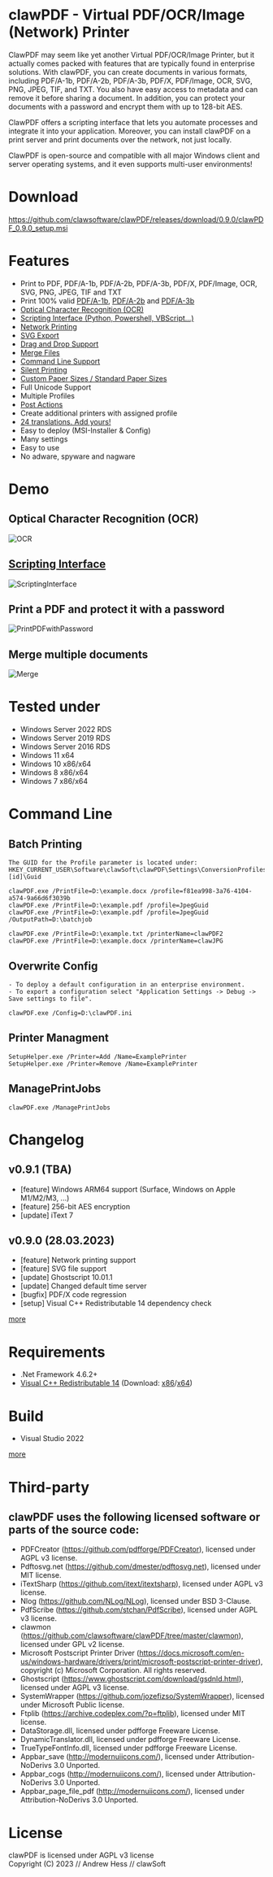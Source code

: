 # clawPDF - Virtual PDF/OCR/Image (Network) Printer

ClawPDF may seem like yet another Virtual PDF/OCR/Image Printer, but it actually comes packed with features that are typically found in enterprise solutions. With clawPDF, you can create documents in various formats, including PDF/A-1b, PDF/A-2b, PDF/A-3b, PDF/X, PDF/Image, OCR, SVG, PNG, JPEG, TIF, and TXT. You also have easy access to metadata and can remove it before sharing a document. In addition, you can protect your documents with a password and encrypt them with up to 128-bit AES.

ClawPDF offers a scripting interface that lets you automate processes and integrate it into your application. Moreover, you can install clawPDF on a print server and print documents over the network, not just locally.

ClawPDF is open-source and compatible with all major Windows client and server operating systems, and it even supports multi-user environments!

# Download

https://github.com/clawsoftware/clawPDF/releases/download/0.9.0/clawPDF_0.9.0_setup.msi


# Features

- Print to PDF, PDF/A-1b, PDF/A-2b, PDF/A-3b, PDF/X, PDF/Image, OCR, SVG, PNG, JPEG, TIF and TXT
- Print 100% valid [PDF/A-1b](https://github.com/clawsoftware/clawPDF/raw/master/docs/pdfa_valid/PDFA-1b.pdf), [PDF/A-2b](https://github.com/clawsoftware/clawPDF/raw/master/docs/pdfa_valid/PDFA-2b.pdf) and [PDF/A-3b](https://github.com/clawsoftware/clawPDF/raw/master/docs/pdfa_valid/PDFA-3b.pdf)
- [Optical Character Recognition (OCR)](https://github.com/clawsoftware/clawPDF/wiki/Optical-Character-Recognition-(OCR))
- [Scripting Interface (Python, Powershell, VBScript...)](https://github.com/clawsoftware/clawPDF/wiki/Scripting-Interface)
- [Network Printing](https://github.com/clawsoftware/clawPDF/wiki/Install-as-Network-Printer)
- [SVG Export](https://github.com/clawsoftware/clawPDF/wiki/SVG-Export)
- [Drag and Drop Support](https://github.com/clawsoftware/clawPDF/wiki/Drag-and-Drop)
- [Merge Files](https://github.com/clawsoftware/clawPDF/wiki/Merge-Files)
- [Command Line Support](https://github.com/clawsoftware/clawPDF/wiki/Command-Line-Commands)
- [Silent Printing](https://github.com/clawsoftware/clawPDF/wiki/Silent-Printing)
- [Custom Paper Sizes / Standard Paper Sizes](https://github.com/clawsoftware/clawPDF/wiki/(Custom)-Paper-Sizes)
- Full Unicode Support
- Multiple Profiles
- [Post Actions](https://github.com/clawsoftware/clawPDF/wiki/Post-Actions)
- Create additional printers with assigned profile
- [24 translations. Add yours!](https://github.com/clawsoftware/clawPDF/wiki/Translations)
- Easy to deploy (MSI-Installer & Config)
- Many settings
- Easy to use
- No adware, spyware and nagware

# Demo

## Optical Character Recognition (OCR)

![OCR](docs/images/ImageOCR.gif?raw=true "OCR")

## [Scripting Interface](https://github.com/clawsoftware/clawPDF/blob/master/docs/com_examples/Powershell/CreatePDFwithPassword.ps1)

![ScriptingInterface](docs/images/ScriptingInterface.gif?raw=true "Scripting Interface")

## Print a PDF and protect it with a password

![PrintPDFwithPassword](docs/images/PrintPDFwithPassword.gif?raw=true "PrintPDFwithPassword")

## Merge multiple documents

![Merge](docs/images/MergeFiles.gif?raw=true "Merge")

# Tested under

- Windows Server 2022 RDS
- Windows Server 2019 RDS
- Windows Server 2016 RDS
- Windows 11 x64
- Windows 10 x86/x64
- Windows 8 x86/x64
- Windows 7 x86/x64

# Command Line

## Batch Printing
```
The GUID for the Profile parameter is located under: HKEY_CURRENT_USER\Software\clawSoft\clawPDF\Settings\ConversionProfiles\[id]\Guid

clawPDF.exe /PrintFile=D:\example.docx /profile=f81ea998-3a76-4104-a574-9a66d6f3039b
clawPDF.exe /PrintFile=D:\example.pdf /profile=JpegGuid
clawPDF.exe /PrintFile=D:\example.pdf /profile=JpegGuid /OutputPath=D:\batchjob

clawPDF.exe /PrintFile=D:\example.txt /printerName=clawPDF2
clawPDF.exe /PrintFile=D:\example.docx /printerName=clawJPG
```

## Overwrite Config
```
- To deploy a default configuration in an enterprise environment.
- To export a configuration select "Application Settings -> Debug -> Save settings to file".

clawPDF.exe /Config=D:\clawPDF.ini
```

## Printer Managment
```
SetupHelper.exe /Printer=Add /Name=ExamplePrinter
SetupHelper.exe /Printer=Remove /Name=ExamplePrinter
```

## ManagePrintJobs
```
clawPDF.exe /ManagePrintJobs
```


# Changelog

## v0.9.1 (TBA)

- [feature] Windows ARM64 support (Surface, Windows on Apple M1/M2/M3, ...)
- [feature] 256-bit AES encryption
- [update] iText 7

## v0.9.0 (28.03.2023)

- [feature] Network printing support
- [feature] SVG file support
- [update] Ghostscript 10.01.1
- [update] Changed default time server
- [bugfix] PDF/X code regression
- [setup] Visual C++ Redistributable 14 dependency check

[more](https://github.com/clawsoftware/clawPDF/wiki/Changelog)


# Requirements

- .Net Framework 4.6.2+
- [Visual C++ Redistributable 14](https://learn.microsoft.com/en-us/cpp/windows/latest-supported-vc-redist#visual-studio-2015-2017-2019-and-2022) (Download: [x86](https://aka.ms/vs/17/release/vc_redist.x86.exe)/[x64](https://aka.ms/vs/17/release/vc_redist.x64.exe))


# Build

- Visual Studio 2022

[more](https://github.com/clawsoftware/clawPDF/wiki/Build-it-yourself)

# Third-party

## clawPDF uses the following licensed software or parts of the source code:

- PDFCreator (https://github.com/pdfforge/PDFCreator), licensed under AGPL v3 license.
- Pdftosvg.net (https://github.com/dmester/pdftosvg.net), licensed under MIT license.
- iTextSharp (https://github.com/itext/itextsharp), licensed under AGPL v3 license.
- Nlog (https://github.com/NLog/NLog), licensed under BSD 3-Clause.
- PdfScribe (https://github.com/stchan/PdfScribe), licensed under AGPL v3 license.
- clawmon (https://github.com/clawsoftware/clawPDF/tree/master/clawmon), licensed under GPL v2 license.
- Microsoft Postscript Printer Driver (https://docs.microsoft.com/en-us/windows-hardware/drivers/print/microsoft-postscript-printer-driver), copyright (c) Microsoft Corporation. All rights reserved.
- Ghostscript (https://www.ghostscript.com/download/gsdnld.html), licensed under AGPL v3 license.
- SystemWrapper (https://github.com/jozefizso/SystemWrapper), licensed under Microsoft Public license.
- Ftplib (https://archive.codeplex.com/?p=ftplib), licensed under MIT license.
- DataStorage.dll, licensed under pdfforge Freeware License.
- DynamicTranslator.dll, licensed under pdfforge Freeware License.
- TrueTypeFontInfo.dll, licensed under pdfforge Freeware License.
- Appbar_save (http://modernuiicons.com/), licensed under Attribution-NoDerivs 3.0 Unported.
- Appbar_cogs (http://modernuiicons.com/), licensed under Attribution-NoDerivs 3.0 Unported.
- Appbar_page_file_pdf (http://modernuiicons.com/), licensed under Attribution-NoDerivs 3.0 Unported.


# License

clawPDF is licensed under AGPL v3 license<br>
Copyright (C) 2023 // Andrew Hess // clawSoft
